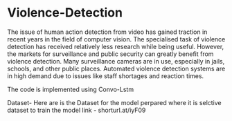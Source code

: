 # Violence-Detection


The issue of human action detection from video has gained traction in recent years in the field of computer vision. The specialised task of violence detection has received relatively less research while being useful. However, the markets for surveillance and public security can greatly benefit from violence detection. Many surveillance cameras are in use, especially in jails, schools, and other public places. Automated violence detection systems are in high demand due to issues like staff shortages and reaction times. 

The code is implemented using Convo-Lstm


Dataset-  Here are is the Dataset for the model perpared where it is selctive dataset to train the model 
link - shorturl.at/iyF09
